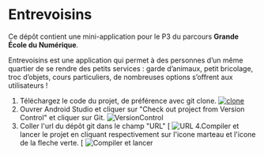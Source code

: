 # Entrevoisins

Ce dépôt contient une mini-application pour le P3 du parcours **Grande École du Numérique**.

Entrevoisins est une application qui permet à des personnes d’un même quartier de se rendre des petits services : garde d’animaux, petit bricolage, troc d’objets, cours particuliers, de nombreuses options s’offrent aux utilisateurs !

1. Téléchargez le code du projet, de préférence avec git clone.
[
![clone](https://user-images.githubusercontent.com/50988496/87987950-c03d9300-cadf-11ea-93a2-52856c0499fb.JPG)
](url)
2. Ouvrer Android Studio et cliquer sur "Check out project from Version Control" et cliquer sur Git.
![VersionControl](https://user-images.githubusercontent.com/50988496/87988465-a6508000-cae0-11ea-9b99-adc17cc016a1.JPG)
3. Coller l'url du dépôt git dans le champ "URL"
[
![URL](https://user-images.githubusercontent.com/50988496/87989421-4bb82380-cae2-11ea-9dc8-b53258db5c3a.JPG)
4.Compiler et lancer le projet en cliquant respectivement  sur l'icone marteau et l'icone de la fleche verte.
[
![Compiler et lancer](https://user-images.githubusercontent.com/50988496/87989437-51156e00-cae2-11ea-9b16-9f8b6f96e108.JPG)

